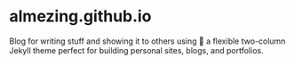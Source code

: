 # almezing.github.io
Blog for writing stuff and showing it to others using :triangular_ruler: a flexible two-column Jekyll theme perfect for building personal sites, blogs, and portfolios.

